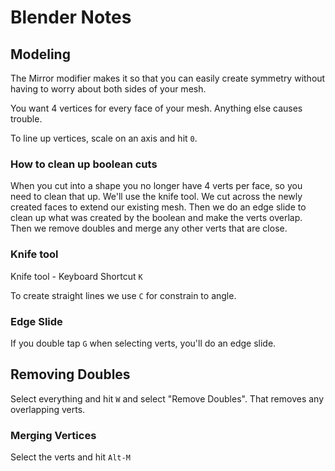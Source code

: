 # Blender Notes

## Modeling

The Mirror modifier makes it so that you can easily create symmetry without having to worry about both sides of your mesh.

You want 4 vertices for every face of your mesh. Anything else causes trouble.

To line up vertices, scale on an axis and hit `0`.

### How to clean up boolean cuts

When you cut into a shape you no longer have 4 verts per face, so you need to clean that up. We'll use the knife tool. We cut across the newly created faces to extend our existing mesh. Then we do an edge slide to clean up what was created by the boolean and make the verts overlap. Then we remove doubles and merge any other verts that are close.

### Knife tool

Knife tool - Keyboard Shortcut `K`

To create straight lines we use `C` for constrain to angle.

### Edge Slide

If you double tap `G` when selecting verts, you'll do an edge slide.

## Removing Doubles

Select everything and hit `W` and select "Remove Doubles". That removes any overlapping verts.

### Merging Vertices

Select the verts and hit `Alt-M`
